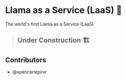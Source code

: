 # Llama as a Service (LaaS) 🦙

The world's first Llama as a Service (LaaS)

> ## Under Construction 🏗

## Contributors
- @spencerlepine